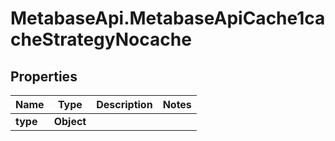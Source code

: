 # MetabaseApi.MetabaseApiCache1cacheStrategyNocache

## Properties

Name | Type | Description | Notes
------------ | ------------- | ------------- | -------------
**type** | **Object** |  | 


